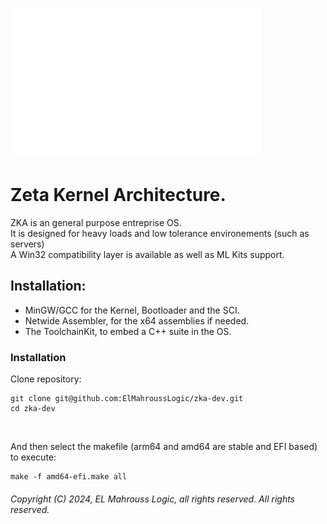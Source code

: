 <!-- README of ZKA -->

![ZKA](resources/zka.svg)

# Zeta Kernel Architecture.

ZKA is an general purpose entreprise OS.
</br>
It is designed for heavy loads and low tolerance environements (such as servers)
</br>
A Win32 compatibility layer is available as well as ML Kits support.

## Installation:

- MinGW/GCC for the Kernel, Bootloader and the SCI.
- Netwide Assembler, for the x64 assemblies if needed.
- The ToolchainKit, to embed a C++ suite in the OS.

### Installation

Clone repository:

```
git clone git@github.com:ElMahroussLogic/zka-dev.git
cd zka-dev
```

</br>

And then select the makefile (arm64 and amd64 are stable and EFI based) to execute:

```
make -f amd64-efi.make all
```

###### Copyright (C) 2024, EL Mahrouss Logic, all rights reserved. All rights reserved.
